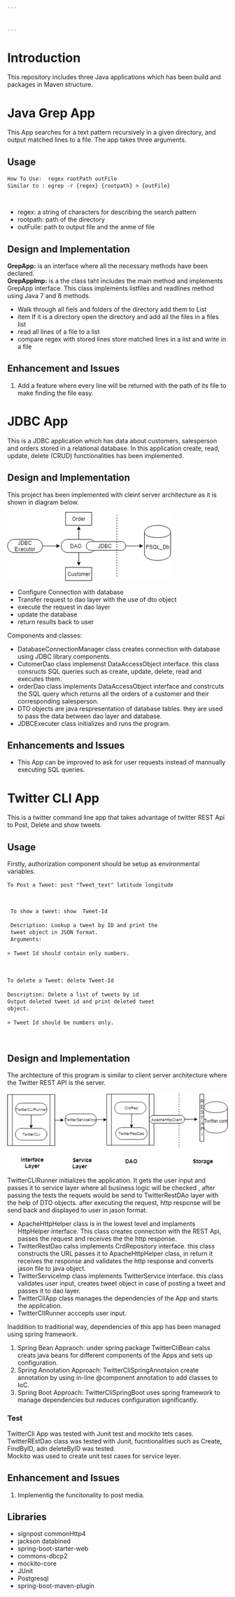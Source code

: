 ```yaml
---


---
```


<h1 id="introduction">Introduction</h1>
<p>This repository includes three Java applications which has been build and packages in Maven structure.</p>
<h1 id="java-grep-app">Java Grep App</h1>
<p>This App searches for a text pattern recursively in a given directory, and output matched lines to a file. The app takes three arguments.</p>
<h2 id="usage">Usage</h2>
<pre><code>How To Use:  regex rootPath outFile
Similar to : egrep -r {regex} {rootpath} &gt; {outFile}

</code></pre>
<ul>
<li>regex: a string of characters for describing the search pattern</li>
<li>rootpath: path of the directory</li>
<li>outFuile: path to output file and the anme of file</li>
</ul>
<h2 id="design-and-implementation">Design and Implementation</h2>
<p><strong>GrepApp:</strong>  is an interface where all the necessary methods have been declared.<br>
<strong>GrepAppImp:</strong>  is a the class taht includes the main method and implements GrepApp interface. This class implements listfiles and readlines method using Java 7 and 8 methods.</p>
<ul>
<li>Walk through all fiels and folders of the directory add them to List</li>
<li>item If it is a directory open the directory and add all the files in a files list</li>
<li>read all lines of a file to a list</li>
<li>compare regex with stored lines store matched lines in a list and write in a file</li>
</ul>
<h2 id="enhancement-and-issues">Enhancement and Issues</h2>
<ol>
<li>Add a feature where every line will be returned with the path of its file to make finding the file easy.</li>
</ol>
<h1 id="jdbc-app">JDBC App</h1>
<p>This is a JDBC application which has data about customers, salesperson and orders stored in a relational database. In this application create, read, update, delete (CRUD) functionalities has been implemented.</p>
<h2 id="design-and-implementation-1">Design and Implementation</h2>
<p>This project has been implemented with cleint server architecture as it is shown in diagram below.</p>
<img src="/diagrams/jdbc.png" alt="Server-host"></p>
<ul>
<li>Configure Connection with database</li>
<li>Transfer request to dao layer with the use of dto object</li>
<li>execute the request in dao layer</li>
<li>update the database</li>
<li>return results back to user</li>
</ul>
<p>Components and classes:</p>
<ul>
<li>DatabaseConnectionManager class creates connection with database using JDBC library components.</li>
<li>CutomerDao class implemenst DataAccessObject interface. this class consructs SQL queries such as create, update, delete, read and executes them.</li>
<li>orderDao class implements DataAccessObject interface and constrcuts the SQL query which returns all the orders of a customer and their corresponding salesperson.</li>
<li>DTO objects are java respresentation of database tables. they are used to pass the data between dao layer and database.</li>
<li>JDBCExecuter class initializes and runs the program.</li>
</ul>
<h2 id="enhancements-and-issues">Enhancements and Issues</h2>
<ul>
<li>This App can be improved to ask for user requests instead of mannually executing SQL queries.</li>
</ul>
<h1 id="twitter-cli-app">Twitter CLI App</h1>
<p>This is a twitter command line app that takes advantage of twitter REST Api to Post, Delete and show tweets.</p>
<h2 id="usage-1">Usage</h2>
<p>Firstly, authorization component should be setup as environmental variables.</p>
<pre><code>To Post a Tweet: post "Tweet_text" latitude longitude 

</code></pre>
<pre><code> To show a tweet: show  Tweet-Id
 
 Description: Lookup a tweet by ID and print the
 tweet object in JSON format.
 Arguments:
 
&gt; Tweet Id should contain only numbers.
 

</code></pre>
<pre><code>To delete a Tweet: delete Tweet-Id

Description: Delete a list of tweets by id
Output deleted tweet id and print deleted tweet
object.

&gt; Tweet Id should be numbers only.


</code></pre>
<h2 id="design-and-implementation-1">Design and Implementation</h2>
<p>The archtecture of this program is similar to client server architecture where the Twitter REST API is the server.</p>
<img src="/diagrams/Twitter.png" alt="Server-host"></p>
<p>TwitterCLIRunner initializes the application. It gets the user input and passes it to service layer where all business logic will be checked , after passing the tests the requets would be send to TwitterRestDAo layer with the help of DTO objects. after executing the request, http response will be send back and displayed to user in jason format.</p>
<ul>
<li>ApacheHttpHelper class is in the lowest level and implaments HttpHelper interface. This class creates connection with the REST Api, passes the request and receives the the http response.</li>
<li>TwitterRestDao calss implements CrdRepository interface. this class constructs the URL passes it to ApacheHttpHelper class, in return it receives the response and validates the http response and converts jason file to java object.</li>
<li>TwitterServiceImp class implements TwitterService interface. this class validates user input, creates tweet object in case of posting a tweet and passes it to dao layer.</li>
<li>TwitterClIApp class manages the dependencies of the App and starts the application.</li>
<li>TwitterClIRunner acccepts user input.</li>
</ul>
<p>Inaddition to traditional way, dependencies of this app has been managed using spring framework.</p>
<ol>
<li>Spring Bean Appraoch: under spring package TwitterCliBean calss creats java beans for different components of the Apps and sets up configuration.</li>
<li>Spring Annotation Approach: TwitterCliSpringAnnotaion create annotation by using in-line @component annotation to add classes to IoC.</li>
<li>Spring Boot Approach: TwitterCliSpringBoot uses spring framework to manage dependencies but reduces configuration significantly.</li>
</ol>
<h3 id="test">Test</h3>
<p>TwitterCli App was tested with Junit test and mockito tets cases.<br>
TwitterREstDao class was tested with Junit, fucntionalities such as Create, FindByID, adn deleteByID was tested.<br>
Mockito was used to create unit test cases for service leyer.</p>
<h2 id="enhancement-and-issues-1">Enhancement and Issues</h2>
<ol>
<li>Implementig the funcitonality to post media.</li>
</ol>
<h2 id="libraries">Libraries</h2>
<ul>
<li>signpost commonHttp4</li>
<li>jackson databined</li>
<li>spring-boot-starter-web</li>
<li>commons-dbcp2</li>
<li>mockito-core</li>
<li>JUnit</li>
<li>Postgresql</li>
<li>spring-boot-maven-plugin</li>
</ul>

